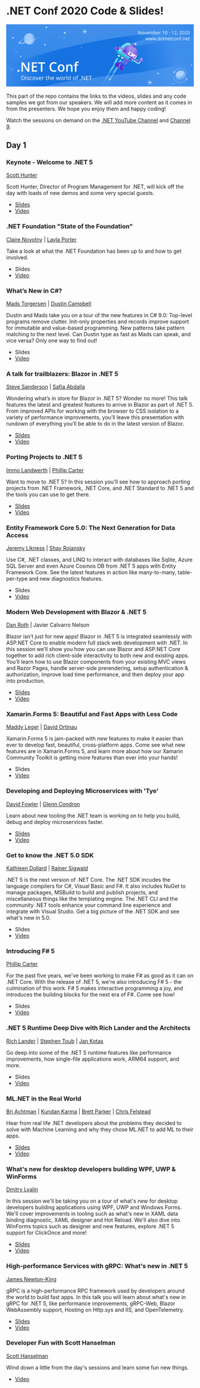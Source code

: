 # .NET Conf 2020 Code & Slides!
[![](../Creative/550x182-banner.png)](https://www.dotnetconf.net)

This part of the repo contains the links to the videos, slides and any code samples we got from our speakers. We will add more content as it comes in from the presenters. We hope you enjoy them and happy coding!

Watch the sessions on demand on the [.NET YouTube Channel](https://www.youtube.com/playlist?list=PLdo4fOcmZ0oVWop1HEOml2OdqbDs6IlcI) and [Channel 9](https://channel9.msdn.com/Events/dotnetConf/2020/).


## Day 1
### Keynote - Welcome to .NET 5
[Scott Hunter](https://twitter.com/coolcsh)

Scott Hunter, Director of Program Management for .NET, will kick off the day with loads of new demos and some very special guests.

- [Slides](dotNETConf2020-keynote.pptx)
- [Video](https://www.youtube.com/watch?v=o-esVzL3YLI&list=PLdo4fOcmZ0oVWop1HEOml2OdqbDs6IlcI&index=3)

### .NET Foundation "State of the Foundation"
[Claire Novotny](https://twitter.com/clairernovotny) | [Layla Porter](https://twitter.com/laylacodesit)

Take a look at what the .NET Foundation has been up to and how to get involved.

- Slides
- [Video](https://www.youtube.com/watch?v=ppIBnjAdgik&list=PLdo4fOcmZ0oVWop1HEOml2OdqbDs6IlcI&index=4)

### What’s New in C#?
[Mads Torgersen](https://twitter.com/MadsTorgersen) | [Dustin Campbell](https://twitter.com/dcampbell)

Dustin and Mads take you on a tour of the new features in C# 9.0: Top-level programs remove clutter. Init-only properties and records improve support for immutable and value-based programming. New patterns take pattern matching to the next level. Can Dustin type as fast as Mads can speak, and vice versa? Only one way to find out!

- Slides
- [Video](https://www.youtube.com/watch?v=x3kWzPKoRXc&list=PLdo4fOcmZ0oVWop1HEOml2OdqbDs6IlcI&index=5)

### A talk for trailblazers: Blazor in .NET 5
[Steve Sanderson](https://twitter.com/stevensanderson) | [Safia Abdalla](https://twitter.com/captainsafia)

Wondering what’s in store for Blazor in .NET 5? Wonder no more! This talk features the latest and greatest features to arrive in Blazor as part of .NET 5. From improved APIs for working with the browser to CSS isolation to a variety of performance improvements, you’ll leave this presentation with rundown of everything you’ll be able to do in the latest version of Blazor.

- [Slides](Abdalla_Sanderson_blazor-in-net5.pptx)
- [Video](https://www.youtube.com/watch?v=Nag6u5TxjIA&list=PLdo4fOcmZ0oVWop1HEOml2OdqbDs6IlcI&index=6)

### Porting Projects to .NET 5
[Immo Landwerth](https://twitter.com/terrajobst) | [Phillip Carter](https://twitter.com/_cartermp)

Want to move to .NET 5? In this session you'll see how to approach porting projects from .NET Framework, .NET Core, and .NET Standard to .NET 5 and the tools you can use to get there.

- [Slides](dotnetconf2020_immol_phcart_porting.pptx)
- [Video](https://www.youtube.com/watch?v=bvmd2F11jpA&list=PLdo4fOcmZ0oVWop1HEOml2OdqbDs6IlcI&index=7)

### Entity Framework Core 5.0: The Next Generation for Data Access
[Jeremy Likness](https://twitter.com/jeremylikness) | [Shay Rojansky](https://twitter.com/shayrojansky)

Use C#, .NET classes, and LINQ to interact with databases like Sqlite, Azure SQL Server and even Azure Cosmos DB from .NET 5 apps with Entity Framework Core. See the latest features in action like many-to-many, table-per-type and new diagnostics features.

- Slides
- [Video](https://www.youtube.com/watch?v=BIImyq8qaD4&list=PLdo4fOcmZ0oVWop1HEOml2OdqbDs6IlcI&index=8)

### Modern Web Development with Blazor & .NET 5
[Dan Roth](https://twitter.com/danroth27) | Javier Calvarro Nelson

Blazor isn’t just for new apps! Blazor in .NET 5 is integrated seamlessly with ASP.NET Core to enable modern full stack web development with .NET. In this session we’ll show you how you can use Blazor and ASP.NET Core together to add rich client-side interactivity to both new and existing apps. You’ll learn how to use Blazor components from your existing MVC views and Razor Pages, handle server-side prerendering, setup authentication & authorization, improve load time performance, and then deploy your app into production.

- [Slides](Roth_modern-web-dev-with-blazor-and-dotnet5.pptx)
- [Video](https://www.youtube.com/watch?v=CEjqhTGrqDY&list=PLdo4fOcmZ0oVWop1HEOml2OdqbDs6IlcI&index=9)

### Xamarin.Forms 5: Beautiful and Fast Apps with Less Code
[Maddy Leger](https://twitter.com/maddyleger1) | [David Ortinau](https://twitter.com/davidortinau)

Xamarin.Forms 5 is jam-packed with new features to make it easier than ever to develop fast, beautiful, cross-platform apps. Come see what new features are in Xamarin.Forms 5, and learn more about how our Xamarin Community Toolkit is getting more features than ever into your hands!

- Slides
- [Video](https://www.youtube.com/watch?v=M7UVz82dE90&list=PLdo4fOcmZ0oVWop1HEOml2OdqbDs6IlcI&index=10)

### Developing and Deploying Microservices with 'Tye'
[David Fowler](https://twitter.com/davidfowl) | [Glenn Condron](https://twitter.com/condrong)

Learn about new tooling the .NET team is working on to help you build, debug and deploy microservices faster.

- [Slides](Condron_dotentConf2020_Tye.pptx)
- [Video](https://www.youtube.com/watch?v=_s8UdhGOGmY&list=PLdo4fOcmZ0oVWop1HEOml2OdqbDs6IlcI&index=11)

### Get to know the .NET 5.0 SDK
[Kathleen Dollard](https://twitter.com/KathleenDollard) | [Rainer Sigwald](https://twitter.com/tashkant)

.NET 5 is the next version of .NET Core. The .NET SDK incudes the language compilers for C#, Visual Basic and F#. It also includes NuGet to manage packages, MSBuild to build and publish projects, and miscellaneous things like the templating engine. The .NET CLI and the community .NET tools enhance your command line experience and integrate with Visual Studio. Get a big picture of the .NET SDK and see what's new in 5.0.

- Slides
- [Video](https://www.youtube.com/watch?v=WmOCtlvNaTQ&list=PLdo4fOcmZ0oVWop1HEOml2OdqbDs6IlcI&index=12)

### Introducing F# 5
[Phillip Carter](https://twitter.com/_cartermp)

For the past five years, we've been working to make F# as good as it can on .NET Core. With the release of .NET 5, we're also introducing F# 5 - the culmination of this work. F# 5 makes interactive programming a joy, and introduces the building blocks for the next era of F#. Come see how!

- Slides
- [Video](https://www.youtube.com/watch?v=MPlVE8WdD-0&list=PLdo4fOcmZ0oVWop1HEOml2OdqbDs6IlcI&index=13)

### .NET 5 Runtime Deep Dive with Rich Lander and the Architects
[Rich Lander](https://twitter.com/runfaster2000) | [Stephen Toub](https://twitter.com/stephentoub) | [Jan Kotas](https://twitter.com/jankotas7)

Go deep into some of the .NET 5 runtime features like performance improvements, how single-file applications work, ARM64 support, and more.

- Slides
- [Video](https://www.youtube.com/watch?v=qJXJnop1bZ0&list=PLdo4fOcmZ0oVWop1HEOml2OdqbDs6IlcI&index=14)

### ML.NET in the Real World
[Bri Achtman](https://twitter.com/briacht) | [Kundan Karma](https://twitter.com/kundankarma) | [Brett Parker](https://twitter.com/_Brett_Parker) | [Chris Felstead](https://twitter.com/TechLeadKit)

Hear from real life .NET developers about the problems they decided to solve with Machine Learning and why they chose ML.NET to add ML to their apps.

- [Slides](Achtman_dotnetconf2020-mlnet-in-real-world.pptx)
- [Video](https://www.youtube.com/watch?v=3MlR7cf8A6k&list=PLdo4fOcmZ0oVWop1HEOml2OdqbDs6IlcI&index=15)

### What's new for desktop developers building WPF, UWP & WinForms
[Dmitry Lyalin](https://twitter.com/lyalindotcom)

In this session we'll be taking you on a tour of what's new for desktop developers building applications using WPF, UWP and Windows Forms. We'll cover improvements in tooling such as what's new in XAML data binding diagnostic, XAML designer and Hot Reload. We'll also dive into WinForms topics such as designer and new features, explore .NET 5 support for ClickOnce and more!

- [Slides](Lyalin_dotnetconf2020-desktop-dmitry.pptx)
- [Video](https://www.youtube.com/watch?v=NDYcq1yKhiA&list=PLdo4fOcmZ0oVWop1HEOml2OdqbDs6IlcI&index=16)

### High-performance Services with gRPC: What's new in .NET 5
[James Newton-King](https://twitter.com/jamesnk)

gRPC is a high-performance RPC framework used by developers around the world to build fast apps. In this talk you will learn about what's new in gRPC for .NET 5, like performance improvements, gRPC-Web, Blazor WebAssembly support, Hosting on Http.sys and IIS, and OpenTelemetry.

- [Slides](Newton-King_gRPC-dofnetconf-2020.pptx)
- [Video](https://www.youtube.com/watch?v=EJ8M2Em5Zzc&list=PLdo4fOcmZ0oVWop1HEOml2OdqbDs6IlcI&index=17)

### Developer Fun with Scott Hanselman
[Scott Hanselman](https://twitter.com/shanselman)

Wind down a little from the day's sessions and learn some fun new things.

- [Video](https://www.youtube.com/watch?v=28D_roo3cUw&list=PLdo4fOcmZ0oVWop1HEOml2OdqbDs6IlcI&index=18)
